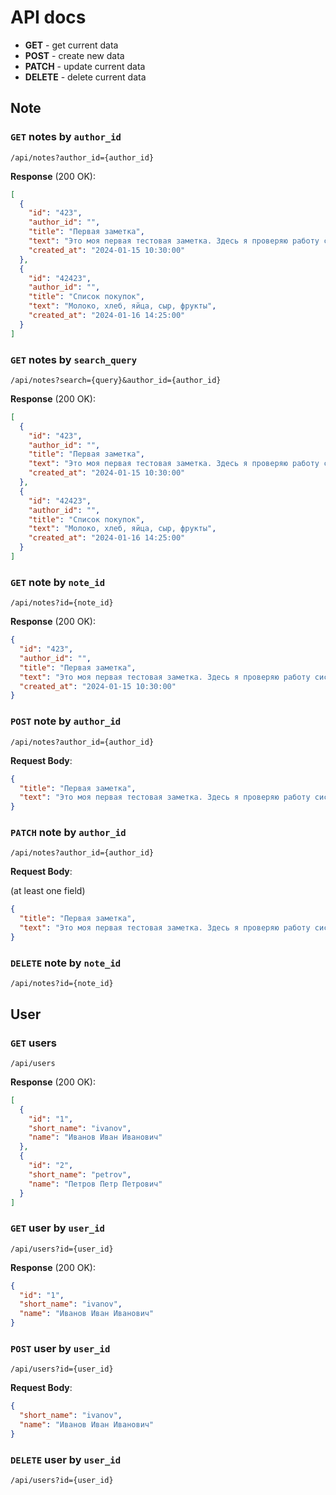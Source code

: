 # API docs

- **GET** - get current data
- **POST** - create new data
- **PATCH** - update current data
- **DELETE** - delete current data

## Note

<!-- MARK: Note -->
<!-- ------------------------------------------------------------------------------------------------------------------------------------------------ -->

### `GET` notes by `author_id`

`/api/notes?author_id={author_id}`

**Response** (200 OK):

```json
[
  {
    "id": "423",
    "author_id": "",
    "title": "Первая заметка",
    "text": "Это моя первая тестовая заметка. Здесь я проверяю работу системы.",
    "created_at": "2024-01-15 10:30:00"
  },
  {
    "id": "42423",
    "author_id": "",
    "title": "Список покупок",
    "text": "Молоко, хлеб, яйца, сыр, фрукты",
    "created_at": "2024-01-16 14:25:00"
  }
]
```

### `GET` notes by `search_query`

`/api/notes?search={query}&author_id={author_id}`

**Response** (200 OK):

```json
[
  {
    "id": "423",
    "author_id": "",
    "title": "Первая заметка",
    "text": "Это моя первая тестовая заметка. Здесь я проверяю работу системы.",
    "created_at": "2024-01-15 10:30:00"
  },
  {
    "id": "42423",
    "author_id": "",
    "title": "Список покупок",
    "text": "Молоко, хлеб, яйца, сыр, фрукты",
    "created_at": "2024-01-16 14:25:00"
  }
]
```

### `GET` note by `note_id`

`/api/notes?id={note_id}`

**Response** (200 OK):

```json
{
  "id": "423",
  "author_id": "",
  "title": "Первая заметка",
  "text": "Это моя первая тестовая заметка. Здесь я проверяю работу системы.",
  "created_at": "2024-01-15 10:30:00"
}
```

### `POST` note by `author_id`

`/api/notes?author_id={author_id}`

**Request Body**:

```json
{
  "title": "Первая заметка",
  "text": "Это моя первая тестовая заметка. Здесь я проверяю работу системы."
}
```

### `PATCH` note by `author_id`

`/api/notes?author_id={author_id}`

**Request Body**:

(at least one field)

```json
{
  "title": "Первая заметка",
  "text": "Это моя первая тестовая заметка. Здесь я проверяю работу системы."
}
```

### `DELETE` note by `note_id`

`/api/notes?id={note_id}`

## User

<!-- MARK: User -->
<!-- ------------------------------------------------------------------------------------------------------------------------------------------------ -->

### `GET` users

`/api/users`

**Response** (200 OK):

```json
[
  {
    "id": "1",
    "short_name": "ivanov",
    "name": "Иванов Иван Иванович"
  },
  {
    "id": "2",
    "short_name": "petrov",
    "name": "Петров Петр Петрович"
  }
]
```

### `GET` user by `user_id`

`/api/users?id={user_id}`

**Response** (200 OK):

```json
{
  "id": "1",
  "short_name": "ivanov",
  "name": "Иванов Иван Иванович"
}
```

### `POST` user by `user_id`

`/api/users?id={user_id}`

**Request Body**:

```json
{
  "short_name": "ivanov",
  "name": "Иванов Иван Иванович"
}
```

### `DELETE` user by `user_id`

`/api/users?id={user_id}`
